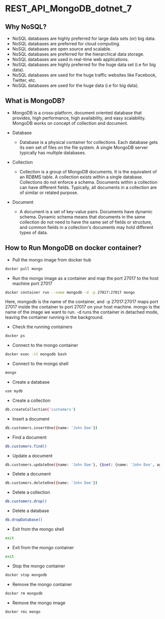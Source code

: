 # REST_API_MongoDB_dotnet_7


## Why NoSQL? 

* NoSQL databases are highly preferred for large data sets (or) big data.
* NoSQL databases are preferred for cloud computing.
* NoSQL databases are open source and scalable.
* NoSQL databases are preferred for the hierarchical data storage.
* NoSQL databases are used in real-time web applications.
* NoSQL databases are highly preferred for the huge data set (i.e for big data).
* NoSQL databases are used for the huge traffic websites like Facebook, Twitter, etc.
* NoSQL databases are used for the huge data (i.e for big data).


## What is MongoDB?

* MongoDB is a cross-platform, document oriented database that provides, high performance, high availability, and easy scalability. MongoDB works on concept of collection and document.

* Database
    * Database is a physical container for collections. Each database gets its own set of files on the file system. A single MongoDB server typically has multiple databases.

* Collection

    * Collection is a group of MongoDB documents. It is the equivalent of an RDBMS table. A collection exists within a single database. Collections do not enforce a schema. Documents within a collection can have different fields. Typically, all documents in a collection are of similar or related purpose.

* Document

    * A document is a set of key-value pairs. Documents have dynamic schema. Dynamic schema means that documents in the same collection do not need to have the same set of fields or structure, and common fields in a collection's documents may hold different types of data.



## How to Run MongoDB on docker container? 

* Pull the mongo image from docker hub 

```bash
docker pull mongo
```

* Run the mongo image as a container and map the port 27017 to the host machine port 27017 

```bash
docker container run --name mongodb -d -p 27017:27017 mongo
```
Here, mongodb is the name of the container, and -p 27017:27017 maps port 27017 inside the container to port 27017 on your host machine. mongo is the name of the image we want to run. -d runs the container in detached mode, leaving the container running in the background. 

* Check the running containers

```bash
docker ps
```

* Connect to the mongo container 

```bash
docker exec -it mongodb bash
```

* Connect to the mongo shell 

```bash
mongo
```

* Create a database

```bash
use mydb
```

* Create a collection

```bash
db.createCollection('customers')
```

* Insert a document

```bash
db.customers.insertOne({name: 'John Doe'})
```

* Find a document

```bash
db.customers.find()
```

* Update a document

```bash
db.customers.updateOne({name: 'John Doe'}, {$set: {name: 'John Doe', age: 30}})
```

* Delete a document

```bash
db.customers.deleteOne({name: 'John Doe'})
```

* Delete a collection

```bash
db.customers.drop()
```

* Delete a database

```bash
db.dropDatabase()
```

* Exit from the mongo shell

```bash
exit
```

* Exit from the mongo container

```bash
exit
```

* Stop the mongo container

```bash
docker stop mongodb
```

* Remove the mongo container

```bash
docker rm mongodb
```

* Remove the mongo image

```bash
docker rmi mongo
```
